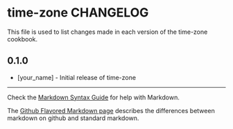 # time-zone CHANGELOG

This file is used to list changes made in each version of the time-zone cookbook.

## 0.1.0
- [your_name] - Initial release of time-zone

- - -
Check the [Markdown Syntax Guide](http://daringfireball.net/projects/markdown/syntax) for help with Markdown.

The [Github Flavored Markdown page](http://github.github.com/github-flavored-markdown/) describes the differences between markdown on github and standard markdown.
